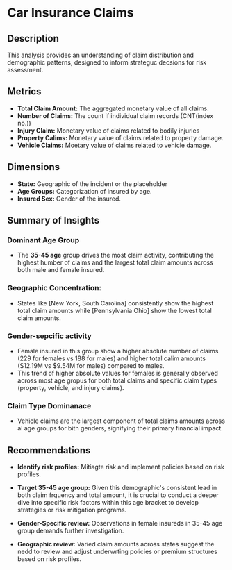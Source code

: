 # Car Insurance Claims
## Description 
This analysis provides an understanding of claim distribution and demographic patterns, designed to inform strateguc decsions for risk assessment.
## Metrics
* **Total Claim Amount:** The aggregated monetary value of all claims.
* **Number of Claims:** The count if individual claim records (CNT(index no.))
* **Injury Claim:** Monetary value of claims related to bodily injuries
* **Property Calims:** Monetary value of claims related to property damage.
*  **Vehicle Claims:** Moetary value of claims related to vehicle damage.

## Dimensions
* **State:** Geographic of the incident or the placeholder
*  **Age Groups:** Categorization of insured by age.
*  **Insured Sex:** Gender of the insured.

## Summary of Insights

### Dominant Age Group
* The **35-45 age** group drives the most claim activity, contributing the highest humber of claims and the largest total claim amounts across both male and female insured.

### Geographic Concentration:
* States like [New York, South Carolina] consistently show the highest total claim amounts while [Pennsylvania Ohio] show the lowest total claim amounts.

### Gender-sepcific activity
* Female insured in this group show a higher absolute number of claims (229 for females vs 188 for males) and higher total calim amounts ($12.19M vs $9.54M for males) compared to males.
* This trend of higher absolute values for females is generally observed across most age gropus for both total claims and specific claim types (property, vehicle, and injury claims).

### Claim Type Dominanace
* Vehicle claims are the largest component of total claims amounts across al age groups for bith genders, signifying their primary financial impact.

## Recommendations 

* **Identify risk profiles:** Mitiagte risk and implement policies based on risk profiles.

* **Target 35-45 age group:** Given this demographic's consistent lead in both claim frquency and total amount, it is crucial to conduct a deeper dive into specific risk factors within this age bracket to develop strategies or risk mitigation programs.

* **Gender-Specific review:** Observations in female insureds in 35-45 age group demands further investigation.

* **Geographic review:** Varied claim amounts across states suggest the nedd to review and adjust underwrting policies or premium structures based on risk profiles. 
  
